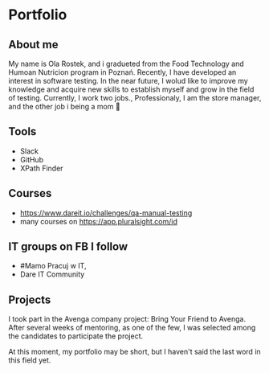 # Portfolio
## About me

My name is Ola Rostek, and i gradueted from the Food Technology and Humoan Nutricion program in Poznań. Recently, I have developed an interest in software testing. In the near future, I wolud like to improve my knowledge and acquire new skills to establish myself and grow in the field of testing. Currently, I work two jobs., Professionaly, I am the store manager, and the other job i being a mom 🙂

## Tools

 - Slack
 - GitHub
 - XPath Finder

## Courses

- https://www.dareit.io/challenges/qa-manual-testing
- many courses on https://app.pluralsight.com/id

## IT groups on FB I follow

 - #Mamo Pracuj w IT,
 - Dare IT Community

## Projects

I took part in the Avenga company project: Bring Your Friend to Avenga. After several weeks of mentoring, as one of the few, I was selected among the candidates to participate the project.


At this moment, my portfolio may be short, but I haven't said the last word in this field yet.
